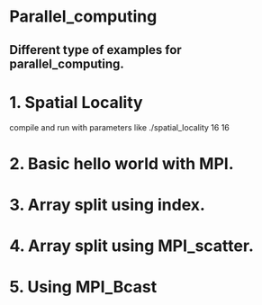 # Parallel_computing
## Different type of examples for parallel_computing.
# 1. Spatial Locality
compile and run with parameters like ./spatial_locality 16 16
# 2. Basic hello world with MPI.
# 3. Array split using index.
# 4. Array split using MPI_scatter.
# 5. Using MPI_Bcast
